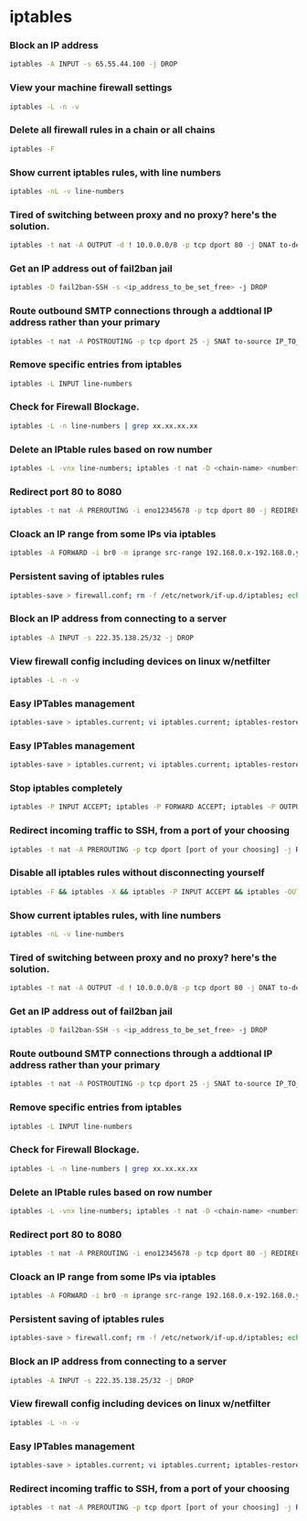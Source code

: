 # iptables 

### Block an IP address
```sh
iptables -A INPUT -s 65.55.44.100 -j DROP
```

### View your machine firewall settings
```sh
iptables -L -n -v
```

### Delete all firewall rules in a chain or all chains
```sh
iptables -F
```

### Show current iptables rules, with line numbers
```sh
iptables -nL -v line-numbers
```

### Tired of switching between proxy and no proxy? here's the solution.
```sh
iptables -t nat -A OUTPUT -d ! 10.0.0.0/8 -p tcp dport 80 -j DNAT to-destination 10.1.1.123:3128
```

### Get an IP address out of fail2ban jail
```sh
iptables -D fail2ban-SSH -s <ip_address_to_be_set_free> -j DROP
```

### Route outbound SMTP connections through a addtional IP address rather than your primary
```sh
iptables -t nat -A POSTROUTING -p tcp dport 25 -j SNAT to-source IP_TO_ROUTE_THROUGH
```

### Remove specific entries from iptables
```sh
iptables -L INPUT line-numbers
```

### Check for Firewall Blockage.
```sh
iptables -L -n line-numbers | grep xx.xx.xx.xx
```

### Delete an IPtable rules based on row number
```sh
iptables -L -vnx line-numbers; iptables -t nat -D <chain-name> <number>
```

### Redirect port 80 to 8080
```sh
iptables -t nat -A PREROUTING -i eno12345678 -p tcp dport 80 -j REDIRECT to-port 8080
```

### Cloack an IP range from some IPs via iptables
```sh
iptables -A FORWARD -i br0 -m iprange src-range 192.168.0.x-192.168.0.y -m iprange dst-range 192.168.0.w-192.168.0.z  -j DROP
```

### Persistent saving of iptables rules
```sh
iptables-save > firewall.conf; rm -f /etc/network/if-up.d/iptables; echo '#!/bin/sh' > /etc/network/if-up.d/iptables; echo "iptables-restore < firewall.conf" >> /etc/network/if-up.d/iptables; chmod +x /etc/network/if-up.d/iptables
```

### Block an IP address from connecting to a server
```sh
iptables -A INPUT -s 222.35.138.25/32 -j DROP
```

### View firewall config including devices on linux w/netfilter
```sh
iptables -L -n -v
```

### Easy IPTables management
```sh
iptables-save > iptables.current; vi iptables.current; iptables-restore iptables.current; service iptables save
```

### Easy IPTables management
```sh
iptables-save > iptables.current; vi iptables.current; iptables-restore iptables.current; service iptables save
```

### Stop iptables completely
```sh
iptables -P INPUT ACCEPT; iptables -P FORWARD ACCEPT; iptables -P OUTPUT ACCEPT; for table in `cat /proc/net/ip_tables_names`; do iptables -t $table -F; iptables -t $table -Z; iptables -t $table -X; done
```

### Redirect incoming traffic to SSH, from a port of your choosing
```sh
iptables -t nat -A PREROUTING -p tcp dport [port of your choosing] -j REDIRECT to-ports 22
```

### Disable all iptables rules without disconnecting yourself
```sh
iptables -F && iptables -X && iptables -P INPUT ACCEPT && iptables -OUTPUT ACCEPT
```

### Show current iptables rules, with line numbers
```sh
iptables -nL -v line-numbers
```

### Tired of switching between proxy and no proxy? here's the solution.
```sh
iptables -t nat -A OUTPUT -d ! 10.0.0.0/8 -p tcp dport 80 -j DNAT to-destination 10.1.1.123:3128
```

### Get an IP address out of fail2ban jail
```sh
iptables -D fail2ban-SSH -s <ip_address_to_be_set_free> -j DROP
```

### Route outbound SMTP connections through a addtional IP address rather than your primary
```sh
iptables -t nat -A POSTROUTING -p tcp dport 25 -j SNAT to-source IP_TO_ROUTE_THROUGH
```

### Remove specific entries from iptables
```sh
iptables -L INPUT line-numbers
```

### Check for Firewall Blockage.
```sh
iptables -L -n line-numbers | grep xx.xx.xx.xx
```

### Delete an IPtable rules based on row number
```sh
iptables -L -vnx line-numbers; iptables -t nat -D <chain-name> <number>
```

### Redirect port 80 to 8080
```sh
iptables -t nat -A PREROUTING -i eno12345678 -p tcp dport 80 -j REDIRECT to-port 8080
```

### Cloack an IP range from some IPs via iptables
```sh
iptables -A FORWARD -i br0 -m iprange src-range 192.168.0.x-192.168.0.y -m iprange dst-range 192.168.0.w-192.168.0.z  -j DROP
```

### Persistent saving of iptables rules
```sh
iptables-save > firewall.conf; rm -f /etc/network/if-up.d/iptables; echo '#!/bin/sh' > /etc/network/if-up.d/iptables; echo "iptables-restore < firewall.conf" >> /etc/network/if-up.d/iptables; chmod +x /etc/network/if-up.d/iptables
```

### Block an IP address from connecting to a server
```sh
iptables -A INPUT -s 222.35.138.25/32 -j DROP
```

### View firewall config including devices on linux w/netfilter
```sh
iptables -L -n -v
```

### Easy IPTables management
```sh
iptables-save > iptables.current; vi iptables.current; iptables-restore iptables.current; service iptables save
```

### Redirect incoming traffic to SSH, from a port of your choosing
```sh
iptables -t nat -A PREROUTING -p tcp dport [port of your choosing] -j REDIRECT to-ports 22
```

